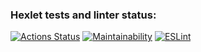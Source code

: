 ### Hexlet tests and linter status:

[![Actions Status](https://github.com/farshmachine/backend-project-lvl1/workflows/hexlet-check/badge.svg)](https://github.com/farshmachine/backend-project-lvl1/actions)
[![Maintainability](https://api.codeclimate.com/v1/badges/a99a88d28ad37a79dbf6/maintainability)](https://codeclimate.com/github/codeclimate/codeclimate/maintainability)
[![ESLint](https://github.com/farshmachine/backend-project-lvl1/actions/workflows/lint.yml/badge.svg)](https://github.com/farshmachine/backend-project-lvl1/actions/workflows/lint.yml)
